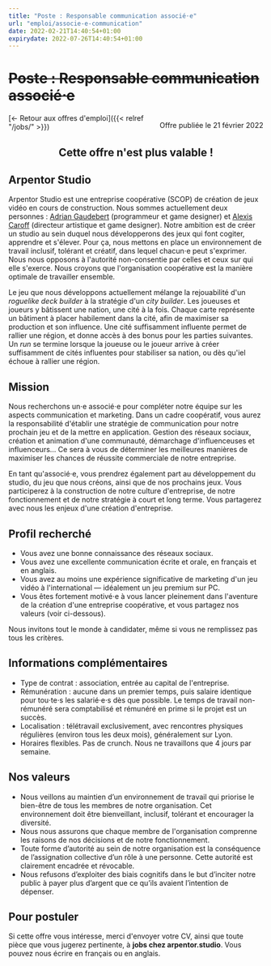 ```yaml
---
title: "Poste : Responsable communication associé⋅e"
url: "emploi/associe-e-communication"
date: 2022-02-21T14:40:54+01:00
expirydate: 2022-07-26T14:40:54+01:00
---
```


# ~~Poste : Responsable communication associé⋅e~~

<p style="float: right;">Offre publiée le 21 février 2022</p>

[← Retour aux offres d'emploi]({{< relref "/jobs/" >}})

<div style="text-align: center;">

## Cette offre n'est plus valable !

</div>

<section>

## Arpentor Studio

Arpentor Studio est une entreprise coopérative (SCOP) de création de jeux vidéo en cours de construction. Nous sommes actuellement deux personnes : [Adrian Gaudebert](http://adrian.gaudebert.fr/) (programmeur et game designer) et [Alexis Caroff](https://www.artstation.com/akaroff) (directeur artistique et game designer). Notre ambition est de créer un studio au sein duquel nous développerons des jeux qui font cogiter, apprendre et s'élever. Pour ça, nous mettons en place un environnement de travail inclusif, tolérant et créatif, dans lequel chacun⋅e peut s'exprimer. Nous nous opposons à l'autorité non-consentie par celles et ceux sur qui elle s'exerce. Nous croyons que l'organisation coopérative est la manière optimale de travailler ensemble.

Le jeu que nous développons actuellement mélange la rejouabilité d'un *roguelike deck builder* à la stratégie d'un *city builder*. Les joueuses et joueurs y bâtissent une nation, une cité à la fois. Chaque carte représente un bâtiment à placer habilement dans la cité, afin de maximiser sa production et son influence. Une cité suffisamment influente permet de rallier une région, et donne accès à des bonus pour les parties suivantes. Un *run* se termine lorsque la joueuse ou le joueur arrive à créer suffisamment de cités influentes pour stabiliser sa nation, ou dès qu'iel échoue à rallier une région.

</section>
<section>

## Mission

Nous recherchons un⋅e associé⋅e pour compléter notre équipe sur les aspects communication et marketing. Dans un cadre coopératif, vous aurez la responsabilité d'établir une stratégie de communication pour notre prochain jeu et de la mettre en application. Gestion des réseaux sociaux, création et animation d'une communauté, démarchage d'influenceuses et influenceurs… Ce sera à vous de déterminer les meilleures manières de maximiser les chances de réussite commerciale de notre entreprise.

En tant qu'associé⋅e, vous prendrez également part au développement du studio, du jeu que nous créons, ainsi que de nos prochains jeux. Vous participerez à la construction de notre culture d'entreprise, de notre fonctionnement et de notre stratégie à court et long terme. Vous partagerez avec nous les enjeux d'une création d'entreprise.

</section>
<section>

## Profil recherché

- Vous avez une bonne connaissance des réseaux sociaux.
- Vous avez une excellente communication écrite et orale, en français et en anglais.
- Vous avez au moins une expérience significative de marketing d'un jeu vidéo à l'international — idéalement un jeu premium sur PC.
- Vous êtes fortement motivé⋅e à vous lancer pleinement dans l'aventure de la création d'une entreprise coopérative, et vous partagez nos valeurs (voir ci-dessous).

Nous invitons tout le monde à candidater, même si vous ne remplissez pas tous les critères.

</section>
<section>

## Informations complémentaires

- Type de contrat : association, entrée au capital de l'entreprise.
- Rémunération : aucune dans un premier temps, puis salaire identique pour tou⋅te⋅s les salarié⋅e⋅s dès que possible. Le temps de travail non-rémunéré sera comptabilisé et rémunéré en prime si le projet est un succès.
- Localisation : télétravail exclusivement, avec rencontres physiques régulières (environ tous les deux mois), généralement sur Lyon.
- Horaires flexibles. Pas de crunch. Nous ne travaillons que 4 jours par semaine.

</section>
<section>

## Nos valeurs

- Nous veillons au maintien d’un environnement de travail qui priorise le bien-être de tous les membres de notre organisation. Cet environnement doit être bienveillant, inclusif, tolérant et encourager la diversité.
- Nous nous assurons que chaque membre de l'organisation comprenne les raisons de nos décisions et de notre fonctionnement.
- Toute forme d’autorité au sein de notre organisation est la conséquence de l’assignation collective d’un rôle à une personne. Cette autorité est clairement encadrée et révocable.
- Nous refusons d’exploiter des biais cognitifs dans le but d’inciter notre public à payer plus d’argent que ce qu’ils avaient l’intention de dépenser.

</section>
<section>

## Pour postuler

Si cette offre vous intéresse, merci d'envoyer votre CV, ainsi que toute pièce que vous jugerez pertinente, à **jobs chez arpentor.studio**. Vous pouvez nous écrire en français ou en anglais.
</section>
